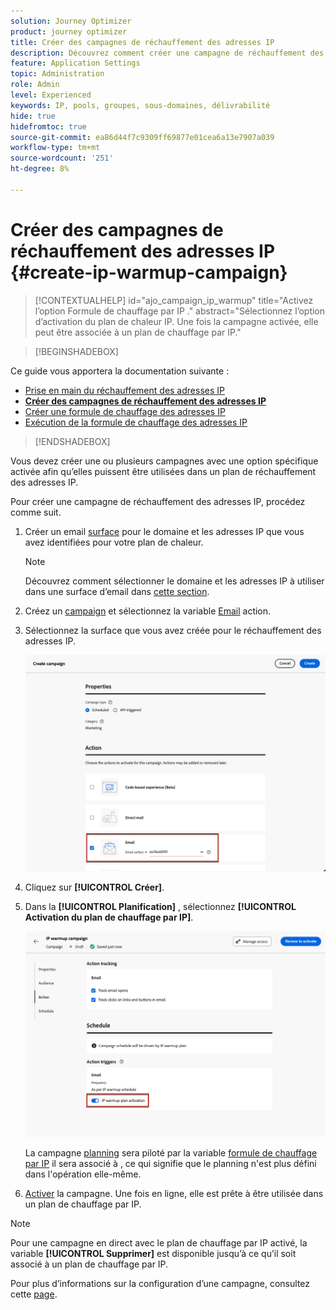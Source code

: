 ```yaml
---
solution: Journey Optimizer
product: journey optimizer
title: Créer des campagnes de réchauffement des adresses IP
description: Découvrez comment créer une campagne de réchauffement des adresses IP
feature: Application Settings
topic: Administration
role: Admin
level: Experienced
keywords: IP, pools, groupes, sous-domaines, délivrabilité
hide: true
hidefromtoc: true
source-git-commit: ea86d44f7c9309ff69877e01cea6a13e7907a039
workflow-type: tm+mt
source-wordcount: '251'
ht-degree: 8%

---
```


# Créer des campagnes de réchauffement des adresses IP {#create-ip-warmup-campaign}

>[!CONTEXTUALHELP]
>id="ajo_campaign_ip_warmup"
>title="Activez l’option Formule de chauffage par IP ."
>abstract="Sélectionnez l’option d’activation du plan de chaleur IP. Une fois la campagne activée, elle peut être associée à un plan de chauffage par IP."

>[!BEGINSHADEBOX]

Ce guide vous apportera la documentation suivante :

* [Prise en main du réchauffement des adresses IP](ip-warmup-gs.md)
* **[Créer des campagnes de réchauffement des adresses IP](ip-warmup-campaign.md)**
* [Créer une formule de chauffage des adresses IP](ip-warmup-plan.md)
* [Exécution de la formule de chauffage des adresses IP](ip-warmup-running.md)

>[!ENDSHADEBOX]

Vous devez créer une ou plusieurs campagnes avec une option spécifique activée afin qu’elles puissent être utilisées dans un plan de réchauffement des adresses IP.

Pour créer une campagne de réchauffement des adresses IP, procédez comme suit.

1. Créer un email [surface](channel-surfaces.md) pour le domaine et les adresses IP que vous avez identifiées pour votre plan de chaleur.<!--how do you identify these or who does it at the customer level?-->

   >[!NOTE]
   >
   >Découvrez comment sélectionner le domaine et les adresses IP à utiliser dans une surface d’email dans [cette section](../email/email-settings.md#subdomains-and-ip-pools).

1. Créez un [campaign](../campaigns/create-campaign.md) et sélectionnez la variable [Email](../email/create-email.md#create-email-journey-campaign) action.

1. Sélectionnez la surface que vous avez créée pour le réchauffement des adresses IP.

   ![](assets/ip-warmup-campaign-surface.png)

   <!--You must use the same surface as the one that will be used for the asociated IP warmup plan. [Learn how to create an IP warmup plan](#create-ip-warmup-plan)-->

1. Cliquez sur **[!UICONTROL Créer]**.

1. Dans la **[!UICONTROL Planification]** , sélectionnez **[!UICONTROL Activation du plan de chauffage par IP]**.

   ![](assets/ip-warmup-campaign-plan-activation.png)

   La campagne [planning](../campaigns/create-campaign.md#schedule) sera piloté par la variable [formule de chauffage par IP](ip-warmup-plan.md) il sera associé à , ce qui signifie que le planning n&#39;est plus défini dans l&#39;opération elle-même.

1. [Activer](../campaigns/review-activate-campaign.md) la campagne. Une fois en ligne, elle est prête à être utilisée dans un plan de chauffage par IP.

>[!NOTE]
>
>Pour une campagne en direct avec le plan de chauffage par IP activé, la variable **[!UICONTROL Supprimer]** est disponible jusqu’à ce qu’il soit associé à un plan de chauffage par IP.

Pour plus d’informations sur la configuration d’une campagne, consultez cette [page](../campaigns/get-started-with-campaigns.md).

<!--Any recommendations when defining an audience? i.e do you have to include all your database or a limited number or according to your Excel file?-->

